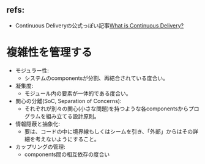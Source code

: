 ## refs:

- Continuous Deliveryの公式っぽい記事[What is Continuous Delivery?](https://continuousdelivery.com/)

# 複雑性を管理する

- モジュラー性:
  - システムのcomponentsが分割、再結合されている度合い。
- 凝集度:
  - モジュール内の要素が一体的である度合い。
- 関心の分離(SoC, Separation of Concerns):
  - それぞれが別々の関心(小さな問題)を持つような各componentsからプログラムを組み立てる設計原則。
- 情報隠蔽と抽象化:
  - 要は、コードの中に境界線もしくはシームを引き、「外部」からはその詳細を考えないようにすること。
- カップリングの管理:
  - components間の相互依存の度合い
